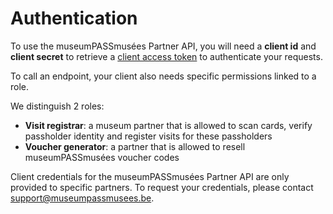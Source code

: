 # Authentication

To use the museumPASSmusées Partner API, you will need a **client id** and **client secret** to retrieve a [client access token](https://docs.publiq.be/docs/authentication/4706c3721316a-client-access-token) to authenticate your requests.

To call an endpoint, your client also needs specific permissions linked to a role.

We distinguish 2 roles:

* **Visit registrar**: a museum partner that is allowed to scan cards, verify passholder identity and register visits for these passholders
* **Voucher generator**: a partner that is allowed to resell museumPASSmusées voucher codes

Client credentials for the museumPASSmusées Partner API are only provided to specific partners. To request your credentials, please contact <support@museumpassmusees.be>.

